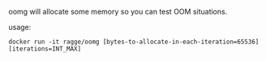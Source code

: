 oomg will allocate some memory so you can test OOM situations.

usage:

```
docker run -it ragge/oomg [bytes-to-allocate-in-each-iteration=65536] [iterations=INT_MAX]
```

